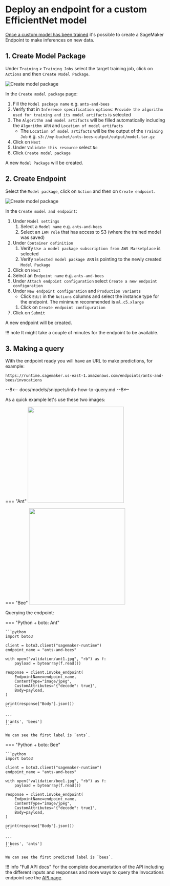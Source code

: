 # Deploy an endpoint for a custom EfficientNet model

[Once a custom model has been trained](/models/efficientnet-b3/train)
it's possible to create a SageMaker Endpoint to make inferences on new data.

## 1. Create Model Package

Under `Training` > `Training Jobs` select the target training job,
click on `Actions` and then `Create Model Package`.

![Create model package](/assets/images/model/efficientnet-b3/create-model-package.png)

In the `Create model package` page:

1. Fill the `Model package name` e.g. `ants-and-bees`
1. Verify that in `Inference specification options`:
`Provide the algorithm used for training and its model artifacts` is selected
1. The `Algorithm and model artifacts` will be filled automatically including the
`Algorithm ARN` and `Location of model artifacts`
    - The `Location of model artifacts` will be the output of the `Training Job`
    e.g. `s3://my-bucket/ants-bees-output/output/model.tar.gz`
1. Click on `Next`
1. Under `Validate this resource` select `No`
1. Click `Create model package`

A new `Model Package` will be created.

## 2. Create Endpoint

Select the `Model package`, click on `Action` and then on `Create endpoint`.

![Create model package](/assets/images/model/efficientnet-b3/create-endpoint.png)


In the `Create model and endpoint`:

1. Under `Model settings`
    1. Select a `Model name` e.g. `ants-and-bees`
    1. Select an `IAM role` that has access to S3 (where the trained model was saved)
1. Under `Container definition`
    1. Verify `Use a model package subscription from AWS Marketplace` is selected
    1. Verify `Selected model package ARN` is pointing to the newly created `Model Package`
1. Click on `Next`
1. Select an `Endpoint name` e.g. `ants-and-bees`
1. Under `Attach endpoint configuration` select `Create a new endpoint configuration`
1. Under `New endpoint configuration` and `Production variants`
    - Click `Edit` in the `Actions` columns and select the instance type for the endpoint.
    The minimum recommended is `ml.c5.xlarge`
    1. Click on `Create endpoint configuration`
1. Click on `Submit`

A new endpoint will be created.

!!! note
    It might take a couple of minutes for the endpoint to be available.

## 3. Making a query

With the endpoint ready you will have an URL to make predictions, for example:

```
https://runtime.sagemaker.us-east-1.amazonaws.com/endpoints/ants-and-bees/invocations
```

--8<--
docs/models/snippets/info-how-to-query.md
--8<--

As a quick example let's use these two images:

=== "Ant"
    <img src="/assets/images/model/efficientnet-b3/ant1.jpg" width="300" />

=== "Bee"
    <img src="/assets/images/model/efficientnet-b3/bee1.jpg" width="300" />

Querying the endpoint:

=== "Python + boto: Ant"

    ```python
    import boto3

    client = boto3.client("sagemaker-runtime")
    endpoint_name = "ants-and-bees"

    with open("validation/ant1.jpg", "rb") as f:
        payload = bytearray(f.read())

    response = client.invoke_endpoint(
        EndpointName=endpoint_name,
        ContentType="image/jpeg",
        CustomAttributes='{"decode": true}',
        Body=payload,
    )

    print(response["Body"].json())
    ```

    ```
    ['ants', 'bees']
    ```

    We can see the first label is `ants`.

=== "Python + boto: Bee"

    ```python
    import boto3

    client = boto3.client("sagemaker-runtime")
    endpoint_name = "ants-and-bees"

    with open("validation/bee1.jpg", "rb") as f:
        payload = bytearray(f.read())

    response = client.invoke_endpoint(
        EndpointName=endpoint_name,
        ContentType="image/jpeg",
        CustomAttributes='{"decode": true}',
        Body=payload,
    )

    print(response["Body"].json())
    ```

    ```
    ['bees', 'ants']
    ```

    We can see the first predicted label is `bees`.

!!! info "Full API docs"
    For the complete documentation of the API including the different inputs and responses
    and more ways to query the Invocations endpoint see the [API page](/models/efficientnet-b3/api).

